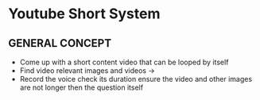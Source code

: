 # Youtube Short System

## GENERAL CONCEPT
- Come up with a short content video that can be looped by itself
- Find video relevant images and videos -> 
- Record the voice check its duration ensure the video and other images are not longer then the question itself

